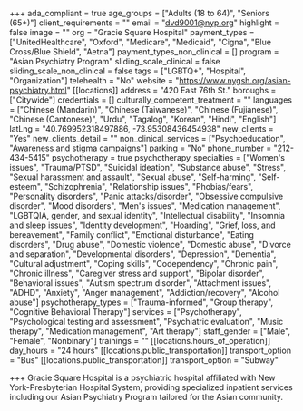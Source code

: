 +++
ada_compliant = true
age_groups = ["Adults (18 to 64)", "Seniors (65+)"]
client_requirements = ""
email = "dvd9001@nyp.org"
highlight = false
image = ""
org = "Gracie Square Hospital"
payment_types = ["UnitedHealthcare", "Oxford", "Medicare", "Medicaid", "Cigna", "Blue Cross/Blue Shield", "Aetna"]
payment_types_non_clinical = []
program = "Asian Psychiatry Program"
sliding_scale_clinical = false
sliding_scale_non_clinical = false
tags = ["LGBTQ+", "Hospital", "Organization"]
telehealth = "No"
website = "https://www.nygsh.org/asian-psychiatry.html"
[[locations]]
address = "420 East 76th St."
boroughs = ["Citywide"]
credentials = []
culturally_competent_treatment = ""
languages = ["Chinese (Mandarin)", "Chinese (Taiwanese)", "Chinese (Fujianese)", "Chinese (Cantonese)", "Urdu", "Tagalog", "Korean", "Hindi", "English"]
latLng = "40.769952318497886, -73.95308436454938"
new_clients = "Yes"
new_clients_detail = ""
non_clinical_services = ["Psychoeducation", "Awareness and stigma campaigns"]
parking = "No"
phone_number = "212-434-5415"
psychotherapy = true
psychotherapy_specialties = ["Women's issues", "Trauma/PTSD", "Suicidal ideation", "Substance abuse", "Stress", "Sexual harassment and assault", "Sexual abuse", "Self-harming", "Self-esteem", "Schizophrenia", "Relationship issues", "Phobias/fears", "Personality disorders", "Panic attacks/disorder", "Obsessive compulsive disorder", "Mood disorders", "Men's issues", "Medication management", "LGBTQIA, gender, and sexual identity", "Intellectual disability", "Insomnia and sleep issues", "Identity development", "Hoarding", "Grief, loss, and bereavement", "Family conflict", "Emotional disturbance", "Eating disorders", "Drug abuse", "Domestic violence", "Domestic abuse", "Divorce and separation", "Developmental disorders", "Depression", "Dementia", "Cultural adjustment", "Coping skills", "Codependency", "Chronic pain", "Chronic illness", "Caregiver stress and support", "Bipolar disorder", "Behavioral issues", "Autism spectrum disorder", "Attachment issues", "ADHD", "Anxiety", "Anger management", "Addiction/recovery", "Alcohol abuse"]
psychotherapy_types = ["Trauma-informed", "Group therapy", "Cognitive Behavioral Therapy"]
services = ["Psychotherapy", "Psychological testing and assessment", "Psychiatric evaluation", "Music therapy", "Medication management", "Art therapy"]
staff_gender = ["Male", "Female", "Nonbinary"]
trainings = ""
[[locations.hours_of_operation]]
day_hours = "24 hours"
[[locations.public_transportation]]
transport_option = "Bus"
[[locations.public_transportation]]
transport_option = "Subway"

+++
Gracie Square Hospital is a psychiatric hospital affiliated with New York-Presbyterian Hospital System, providing specialized inpatient services including our Asian Psychiatry Program tailored for the Asian community.